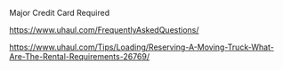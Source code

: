 Major Credit Card Required

https://www.uhaul.com/FrequentlyAskedQuestions/

https://www.uhaul.com/Tips/Loading/Reserving-A-Moving-Truck-What-Are-The-Rental-Requirements-26769/
